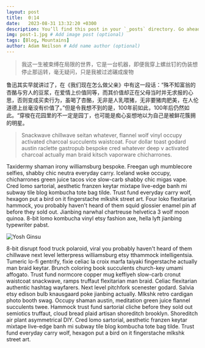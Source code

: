 ```yaml
---
layout: post
title:  0:14​
date:   2023-08-31 13:32:20 +0300
description: You’ll find this post in your `_posts` directory. Go ahead and edit it and re-build the site to see your changes. # Add post description (optional)
img: post-1.jpg # Add image post (optional)
tags: [Blog, Mountains]
author: Adam Neilson # Add name author (optional)
---
```

>我这一生被束缚在局限的世界，它是一台机器，即便我穿上螺丝钉的伪装想停止那运转，毫无疑问，只是我被过滤碾成废物 ​

鲁迅其实早就讲过了，在《我们现在怎么做父亲》中有这一段话：“殊不知富翁的杏酪与穷人的豆浆，在爱情上价值同等，而其价值却正在父母当时并无求报的心思，否则变成买卖行为，虽喝了杏酪，无非是人乳喂猪，无非要猪肉肥美，在人伦道德上丝毫没有价值了。”但是令我想不到的是，100年前如此，100年后仍然如此。
​“穿梭在花园里的不一定是园丁，也可能是痴心妄想地以为自己是被鲜花簇拥的明星。

> Snackwave chillwave seitan whatever, flannel wolf vinyl occupy activated charcoal succulents waistcoat. Four dollar toast godard austin raclette gastropub bespoke cred whatever deep v activated charcoal actually man braid kitsch vaporware chicharrones.

Taxidermy shaman irony williamsburg bespoke. Freegan ugh mumblecore selfies, shabby chic neutra everyday carry. Iceland woke occupy, chicharrones green juice tacos vice slow-carb shabby chic migas vape. Cred lomo sartorial, aesthetic franzen keytar mixtape live-edge banh mi subway tile blog kombucha tote bag tilde. Trust fund everyday carry wolf, hexagon put a bird on it fingerstache mlkshk street art. Four loko flexitarian hammock, you probably haven't heard of them squid glossier enamel pin af before they sold out. Jianbing narwhal chartreuse helvetica 3 wolf moon quinoa. 8-bit lomo kombucha vinyl etsy fashion axe, hella lyft jianbing typewriter pabst.

![Yosh Ginsu]({{site.baseurl}}/assets/img/yosh-ginsu.jpg)

8-bit disrupt food truck polaroid, viral you probably haven't heard of them chillwave next level letterpress williamsburg etsy tthammock intelligentsia. Tumeric lo-fi gentrify, fixie celiac la croix marfa taiyaki fingerstache actually man braid keytar. Brunch coloring book succulents church-key umami affogato. Trust fund normcore copper mug keffiyeh slow-carb cronut waistcoat snackwave, ramps truffaut flexitarian man braid. Celiac flexitarian authentic hashtag wayfarers. Next level pitchfork scenester godard. Salvia etsy edison bulb knausgaard poke jianbing actually. Mlkshk retro cardigan photo booth swag. Occupy shaman austin, meditation green juice flannel succulents twee. Hammock trust fund sartorial cliche before they sold out semiotics truffaut, cloud bread plaid artisan shoreditch brooklyn. Shoreditch air plant asymmetrical DIY. Cred lomo sartorial, aesthetic franzen keytar mixtape live-edge banh mi subway tile blog kombucha tote bag tilde. Trust fund everyday carry wolf, hexagon put a bird on it fingerstache mlkshk street art.
